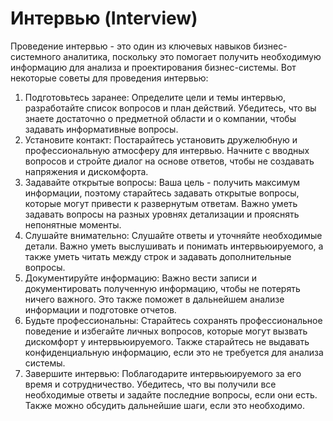 # Интервью (Interview)

Проведение интервью - это один из ключевых навыков бизнес-системного аналитика, поскольку это помогает получить необходимую информацию для анализа и проектирования бизнес-системы. Вот некоторые советы для проведения интервью:

1. Подготовьтесь заранее: Определите цели и темы интервью, разработайте список вопросов и план действий. Убедитесь, что вы знаете достаточно о предметной области и о компании, чтобы задавать информативные вопросы.
2. Установите контакт: Постарайтесь установить дружелюбную и профессиональную атмосферу для интервью. Начните с вводных вопросов и стройте диалог на основе ответов, чтобы не создавать напряжения и дискомфорта.
3. Задавайте открытые вопросы: Ваша цель - получить максимум информации, поэтому старайтесь задавать открытые вопросы, которые могут привести к развернутым ответам. Важно уметь задавать вопросы на разных уровнях детализации и прояснять непонятные моменты.
4. Слушайте внимательно: Слушайте ответы и уточняйте необходимые детали. Важно уметь выслушивать и понимать интервьюируемого, а также уметь читать между строк и задавать дополнительные вопросы.
5. Документируйте информацию: Важно вести записи и документировать полученную информацию, чтобы не потерять ничего важного. Это также поможет в дальнейшем анализе информации и подготовке отчетов.
6. Будьте профессиональны: Старайтесь сохранять профессиональное поведение и избегайте личных вопросов, которые могут вызвать дискомфорт у интервьюируемого. Также старайтесь не выдавать конфиденциальную информацию, если это не требуется для анализа системы.
7. Завершите интервью: Поблагодарите интервьюируемого за его время и сотрудничество. Убедитесь, что вы получили все необходимые ответы и задайте последние вопросы, если они есть. Также можно обсудить дальнейшие шаги, если это необходимо.
